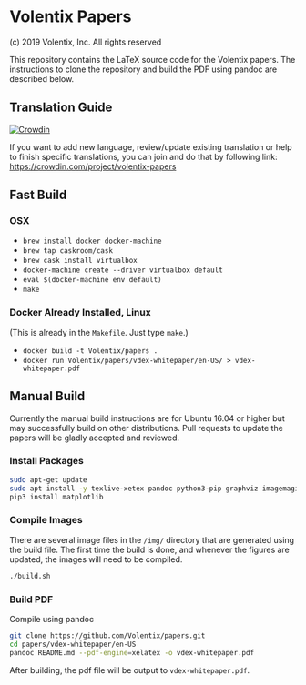 # Volentix Papers

(c) 2019 Volentix, Inc.  All rights reserved

This repository contains the LaTeX source code for the Volentix papers. The
instructions to clone the repository and build the PDF using pandoc are
described below.

## Translation Guide

[![Crowdin](https://d322cqt584bo4o.cloudfront.net/volentix-papers/localized.svg)](https://crowdin.com/project/volentix-papers)

If you want to add new language, review/update existing translation or help to finish specific translations, you can join and do that by following link:
https://crowdin.com/project/volentix-papers

## Fast Build

### OSX

* `brew install docker docker-machine`
* `brew tap caskroom/cask`
* `brew cask install virtualbox`
* `docker-machine create --driver virtualbox default`
* `eval $(docker-machine env default)`
* `make`

### Docker Already Installed, Linux

(This is already in the `Makefile`.  Just type `make`.)

* `docker build -t Volentix/papers .`
* `docker run Volentix/papers/vdex-whitepaper/en-US/ > vdex-whitepaper.pdf`

## Manual Build

Currently the manual build instructions are for Ubuntu 16.04 or higher but
may successfully build on other distributions. Pull requests to update the
papers will be gladly accepted and reviewed.

### Install Packages

```bash
sudo apt-get update
sudo apt install -y texlive-xetex pandoc python3-pip graphviz imagemagick
pip3 install matplotlib
```

### Compile Images

There are several image files in the `/img/` directory that are generated using the build file. The first time the build is done, and whenever the figures are updated, the images will need to be compiled.

```bash
./build.sh
```

### Build PDF

Compile using pandoc
```bash
git clone https://github.com/Volentix/papers.git
cd papers/vdex-whitepaper/en-US
pandoc README.md --pdf-engine=xelatex -o vdex-whitepaper.pdf

```

After building, the pdf file will be output to `vdex-whitepaper.pdf`.
